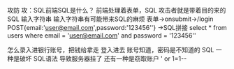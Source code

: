 攻防
攻：SQL前端SQL是什么？
前端处理着表单，SQL
攻击者就是带着目的来的 SQL
输入字符串
输入字符串有可能带来SQL的麻烦
表单->onsubmit->/login POST{email:'user@email.com',password:'123456''}
->SQL拼接
select * from users where email = 'user@email.com' and password = '123456''

怎么录入进银行账号，把钱给拿走
登入进去 账号知道，密码是不知道的
SQL 一种是破坏 SQL语法 导致服务器挂了 还有一种是窃取账户 
' or 1=1--